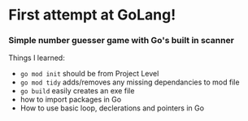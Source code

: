 # First attempt at GoLang!

### Simple number guesser game with Go's built in scanner

Things I learned:

- `go mod init` should be from Project Level
- `go mod tidy` adds/removes any missing dependancies to mod file
- `go build` easily creates an exe file
- how to import packages in Go
- How to use basic loop, declerations and pointers in Go

